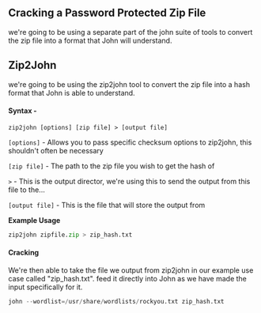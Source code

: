 ## Cracking a Password Protected Zip File
we're going to be using a separate part of the john suite of tools to convert the zip file into a format that John will understand. 

## Zip2John
we're going to be using the zip2john tool to convert the zip file into a hash format that John is able to understand.

#### Syntax - 
`zip2john [options] [zip file] > [output file]`

`[options]` - Allows you to pass specific checksum options to zip2john, this shouldn't often be necessary  

`[zip file]` - The path to the zip file you wish to get the hash of

`>` - This is the output director, we're using this to send the output from this file to the...

`[output file]` - This is the file that will store the output from

**Example Usage**
```python
zip2john zipfile.zip > zip_hash.txt
```

#### Cracking
We're then able to take the file we output from zip2john in our example use case called "zip_hash.txt".
feed it directly into John as we have made the input specifically for it.
```python
john --wordlist=/usr/share/wordlists/rockyou.txt zip_hash.txt
```

